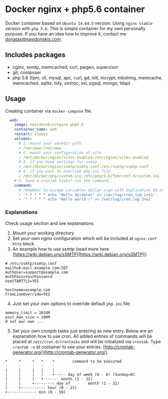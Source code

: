 # Docker nginx + php5.6 container

Docker container based on `Ubuntu 14.04.5` version. Using `nginx stable` version with `php 5.6`. This is simple container for my own personally purpose. If you have an idea how to improve it, contact me <donatas@navidonskis.com>.

## Includes packages

 * nginx, ssmtp, memcached, curl, pwgen, supervisor
 * git, composer
 * php 5.6 (fpm, cli, mysql, apc, curl, gd, intl, mcrypt, mbstring, memcache, memcached, sqlite, tidy, xmlrpc, xsl, pgsql, mongo, ldap)

## Usage

Creating container via `docker-compose` file.

```yaml
  web:
    image: navidonskis/nginx-php5.6
    container_name: web
    restart: always
    volumes:
      # 1. mount your workdir path
      - /var/www:/var/www
      # 2. mount your configuration of site
      - /mnt/docker/nginx/sites-enabled:/etc/nginx/sites-enabled
      # 3. if you have settings for ssmtp
      - /mnt/docker/nginx/ssmtp/ssmtp.conf:/etc/ssmtp/ssmtp.conf
      # 4. if you want to override php.ini file
      - /mnt/docker/php/custom.ini:/etc/php/5.6/fpm/conf.d/custom.ini
    # 5. have a cronjob tasks? run the command...
    command:
      # remember to escape variables dollar sign with duplication $$ instead $
      - '* * * * * echo "Hello $$(date)" >> /var/log/cron.log 2>&1'
      - '* * * * * echo "Hello world !" >> /var/log/cron.log 2>&1'
```

### Explanations

Check usage section and see explanations

 1. Mount your working directory
 2. Set your own nginx configuration which will be included at `nginx.conf` `http` block.
 3. An example how to use ssmtp (read more here [https://wiki.debian.org/sSMTP](https://wiki.debian.org/sSMTP)):

```
# /etc/ssmtp/ssmtp.conf
mailhub:mail.example.com:587
AuthUser=support@example.com
AuthPass=YourPassword
UseSTARTTLS=YES

hostname=example.com
FromLineOverride=YES
```

 4. Just set your own options to override default `php.ini` file:

```
memory_limit = 1024M
post_max_size = 100M
# set our own ...
```

 5. Set your own cronjob tasks just entering as new entry. Below are an explanation how to use cron. All added entries of commands will be placed at `/etc/cron.d/crontasks` and will be initialized via `crontab`. Type `crontab -e` at container to see your entries. [http://crontab-generator.org/](http://crontab-generator.org/).

```
*     *     *   *    *        command to be executed
-     -     -   -    -
|     |     |   |    |
|     |     |   |    +----- day of week (0 - 6) (Sunday=0)
|     |     |   +------- month (1 - 12)
|     |     +--------- day of        month (1 - 31)
|     +----------- hour (0 - 23)
+------------- min (0 - 59)
```